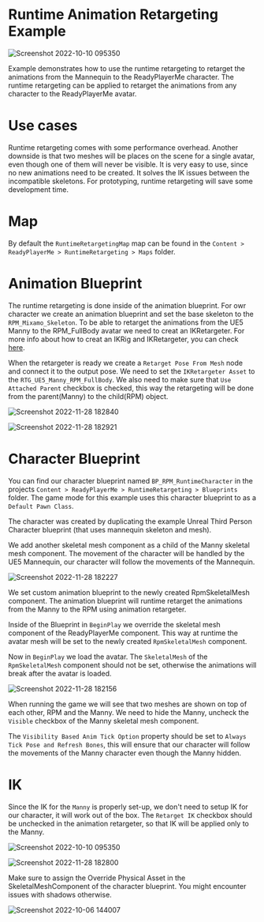 # Runtime Animation Retargeting Example

![Screenshot 2022-10-10 095350](https://user-images.githubusercontent.com/108666572/194822530-ef52c70e-7e7b-4e2a-95c8-82a16b48770b.png)

Example demonstrates how to use the runtime retargeting to retarget the animations from the Mannequin to the ReadyPlayerMe character. The runtime retargeting can be applied to retarget the animations from any character to the ReadyPlayerMe avatar.

# Use cases

Runtime retargeting comes with some performance overhead. Another downside is that two meshes will be places on the scene for a single avatar, even though one of them will never be visible.
It is very easy to use, since no new animations need to be created. It solves the IK issues between the incompatible skeletons.
For prototyping, runtime retargeting will save some development time.

# Map

By default the `RuntimeRetargetingMap` map can be found in the `Content > ReadyPlayerMe > RuntimeRetargeting > Maps` folder.

# Animation Blueprint

The runtime retargeting is done inside of the animation blueprint.
For owr character we create an animation blueprint and set the base skeleton to the `RPM_Mixamo_Skeleton`.
To be able to retarget the animations from the UE5 Manny to the RPM_FullBody avatar we need to creat an IKRetargeter. For more info about how to creat an IKRig and IKRetargeter, you can check [here](https://github.com/readyplayerme/UnrealExamples/tree/main/Content/ReadyPlayerMe/AnimationRetargeting#how-to-retarget-animations).

When the retargeter is ready we create a `Retarget Pose From Mesh` node and connect it to the output pose. We need to set the `IKRetargeter Asset` to the `RTG_UE5_Manny_RPM_FullBody`. We also need to make sure that `Use Attached Parent` checkbox is checked, this way the retargeting will be done from the parent(Manny) to the child(RPM) object.

![Screenshot 2022-11-28 182840](https://user-images.githubusercontent.com/3124894/204368902-10f2aac3-5dc3-4288-b74f-63558e3574c8.png)

![Screenshot 2022-11-28 182921](https://user-images.githubusercontent.com/3124894/204368935-ec2df095-7c7e-4f1c-9468-26428648bde8.png)

# Character Blueprint

You can find our character blueprint named `BP_RPM_RuntimeCharacter` in the projects `Content > ReadyPlayerMe > RuntimeRetargeting > Blueprints` folder.
The game mode for this example uses this character blueprint to as a `Default Pawn Class`.

The character was created by duplicating the example Unreal Third Person Character blueprint (that uses mannequin skeleton and mesh).

We add another skeletal mesh component as a child of the Manny skeletal mesh component. The movement of the character will be handled by the UE5 Mannequin, our character will follow the movements of the Mannequin.

![Screenshot 2022-11-28 182227](https://user-images.githubusercontent.com/3124894/204370248-0fc256b2-c166-4806-8d2f-c9f9ec173dc1.png)

We set custom animation blueprint to the newly created RpmSkeletalMesh component. The animation blueprint will runtime retarget the animations from the Manny to the RPM using animation retargeter.

Inside of the Blueprint in `BeginPlay` we override the skeletal mesh component of the ReadyPlayerMe component. This way at runtime the avatar mesh will be set to the newly created `RpmSkeletalMesh` component.

Now in `BeginPlay` we load the avatar. The `SkeletalMesh` of the `RpmSkeletalMesh` component should not be set, otherwise the animations will break after the avatar is loaded.

![Screenshot 2022-11-28 182156](https://user-images.githubusercontent.com/3124894/204370152-dd73e8c5-5900-445b-9c4d-4f5b1783ffcd.png)

When running the game we will see that two meshes are shown on top of each other, RPM and the Manny. We need to hide the Manny, uncheck the `Visible` checkbox of the Manny skeletal mesh component.

The `Visibility Based Anim Tick Option` property should be set to `Always Tick Pose and Refresh Bones`, this will ensure that our character will follow the movements of the Manny character even though the Manny hidden.

# IK

Since the IK for the `Manny` is properly set-up, we don't need to setup IK for our character, it will work out of the box.
The `Retarget IK` checkbox should be unchecked in the animation retargeter, so that IK will be applied only to the Manny.

![Screenshot 2022-10-10 095350](https://user-images.githubusercontent.com/108666572/194822530-ef52c70e-7e7b-4e2a-95c8-82a16b48770b.png)

![Screenshot 2022-11-28 182800](https://user-images.githubusercontent.com/3124894/204370102-537f8a51-ee7b-4007-bb54-afb402524cf4.png)

Make sure to assign the Override Physical Asset in the SkeletalMeshComponent of the character blueprint. You might encounter issues with shadows otherwise.

![Screenshot 2022-10-06 144007](https://user-images.githubusercontent.com/108666572/194314869-e4453faf-7ce8-420a-831f-0a94cffa0bb2.png)

